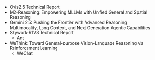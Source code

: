 - Ovis2.5 Technical Report
- M2-Reasoning: Empowering MLLMs with Unified General and Spatial Reasoning
- Gemini 2.5: Pushing the Frontier with Advanced Reasoning, Multimodality, Long Context, and Next Generation Agentic Capabilities
- Skywork-R1V3 Technical Report
  - Ant
- WeThink: Toward General-purpose Vision-Language Reasoning via Reinforcement Learning
  - WeChat
